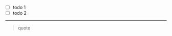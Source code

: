- [ ] todo 1
- [ ] todo 2

------------------------------------------------------------------------

> quote